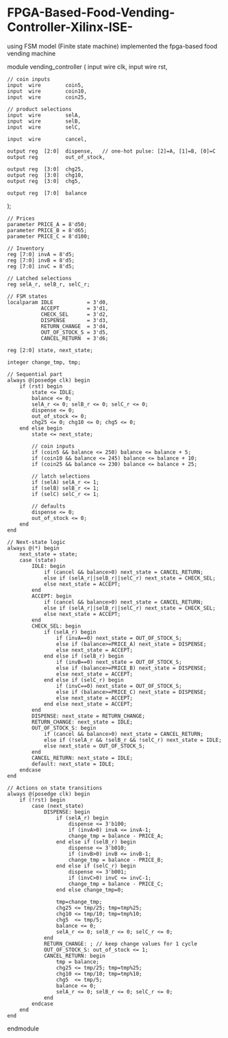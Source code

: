 # FPGA-Based-Food-Vending-Controller-Xilinx-ISE-
using FSM model (Finite state machine) implemented the fpga-based food vending machine

module vending_controller (
    input  wire        clk,
    input  wire        rst,

    // coin inputs
    input  wire        coin5,
    input  wire        coin10,
    input  wire        coin25,

    // product selections
    input  wire        selA,
    input  wire        selB,
    input  wire        selC,

    input  wire        cancel,

    output reg  [2:0]  dispense,   // one-hot pulse: [2]=A, [1]=B, [0]=C
    output reg         out_of_stock,

    output reg  [3:0]  chg25,
    output reg  [3:0]  chg10,
    output reg  [3:0]  chg5,

    output reg  [7:0]  balance
);

    // Prices
    parameter PRICE_A = 8'd50;
    parameter PRICE_B = 8'd65;
    parameter PRICE_C = 8'd100;

    // Inventory
    reg [7:0] invA = 8'd5;
    reg [7:0] invB = 8'd5;
    reg [7:0] invC = 8'd5;

    // Latched selections
    reg selA_r, selB_r, selC_r;

    // FSM states
    localparam IDLE           = 3'd0,
               ACCEPT         = 3'd1,
               CHECK_SEL      = 3'd2,
               DISPENSE       = 3'd3,
               RETURN_CHANGE  = 3'd4,
               OUT_OF_STOCK_S = 3'd5,
               CANCEL_RETURN  = 3'd6;

    reg [2:0] state, next_state;

    integer change_tmp, tmp;

    // Sequential part
    always @(posedge clk) begin
        if (rst) begin
            state <= IDLE;
            balance <= 0;
            selA_r <= 0; selB_r <= 0; selC_r <= 0;
            dispense <= 0;
            out_of_stock <= 0;
            chg25 <= 0; chg10 <= 0; chg5 <= 0;
        end else begin
            state <= next_state;

            // coin inputs
            if (coin5 && balance <= 250) balance <= balance + 5;
            if (coin10 && balance <= 245) balance <= balance + 10;
            if (coin25 && balance <= 230) balance <= balance + 25;

            // latch selections
            if (selA) selA_r <= 1;
            if (selB) selB_r <= 1;
            if (selC) selC_r <= 1;

            // defaults
            dispense <= 0;
            out_of_stock <= 0;
        end
    end

    // Next-state logic
    always @(*) begin
        next_state = state;
        case (state)
            IDLE: begin
                if (cancel && balance>0) next_state = CANCEL_RETURN;
                else if (selA_r||selB_r||selC_r) next_state = CHECK_SEL;
                else next_state = ACCEPT;
            end
            ACCEPT: begin
                if (cancel && balance>0) next_state = CANCEL_RETURN;
                else if (selA_r||selB_r||selC_r) next_state = CHECK_SEL;
                else next_state = ACCEPT;
            end
            CHECK_SEL: begin
                if (selA_r) begin
                    if (invA==0) next_state = OUT_OF_STOCK_S;
                    else if (balance>=PRICE_A) next_state = DISPENSE;
                    else next_state = ACCEPT;
                end else if (selB_r) begin
                    if (invB==0) next_state = OUT_OF_STOCK_S;
                    else if (balance>=PRICE_B) next_state = DISPENSE;
                    else next_state = ACCEPT;
                end else if (selC_r) begin
                    if (invC==0) next_state = OUT_OF_STOCK_S;
                    else if (balance>=PRICE_C) next_state = DISPENSE;
                    else next_state = ACCEPT;
                end else next_state = ACCEPT;
            end
            DISPENSE: next_state = RETURN_CHANGE;
            RETURN_CHANGE: next_state = IDLE;
            OUT_OF_STOCK_S: begin
                if (cancel && balance>0) next_state = CANCEL_RETURN;
                else if (!selA_r && !selB_r && !selC_r) next_state = IDLE;
                else next_state = OUT_OF_STOCK_S;
            end
            CANCEL_RETURN: next_state = IDLE;
            default: next_state = IDLE;
        endcase
    end

    // Actions on state transitions
    always @(posedge clk) begin
        if (!rst) begin
            case (next_state)
                DISPENSE: begin
                    if (selA_r) begin
                        dispense <= 3'b100;
                        if (invA>0) invA <= invA-1;
                        change_tmp = balance - PRICE_A;
                    end else if (selB_r) begin
                        dispense <= 3'b010;
                        if (invB>0) invB <= invB-1;
                        change_tmp = balance - PRICE_B;
                    end else if (selC_r) begin
                        dispense <= 3'b001;
                        if (invC>0) invC <= invC-1;
                        change_tmp = balance - PRICE_C;
                    end else change_tmp=0;

                    tmp=change_tmp;
                    chg25 <= tmp/25; tmp=tmp%25;
                    chg10 <= tmp/10; tmp=tmp%10;
                    chg5  <= tmp/5;
                    balance <= 0;
                    selA_r <= 0; selB_r <= 0; selC_r <= 0;
                end
                RETURN_CHANGE: ; // keep change values for 1 cycle
                OUT_OF_STOCK_S: out_of_stock <= 1;
                CANCEL_RETURN: begin
                    tmp = balance;
                    chg25 <= tmp/25; tmp=tmp%25;
                    chg10 <= tmp/10; tmp=tmp%10;
                    chg5  <= tmp/5;
                    balance <= 0;
                    selA_r <= 0; selB_r <= 0; selC_r <= 0;
                end
            endcase
        end
    end

endmodule

